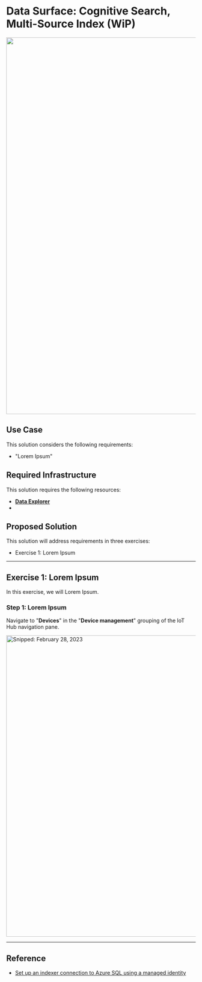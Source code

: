 # Data Surface: Cognitive Search, Multi-Source Index (WiP)

<img src="" width="1000" />

## Use Case
This solution considers the following requirements:

* "Lorem Ipsum"

## Required Infrastructure
This solution requires the following resources:

* [**Data Explorer**](https://learn.microsoft.com/en-us/azure/data-explorer/)
* 
## Proposed Solution
This solution will address requirements in three exercises:

* Exercise 1: Lorem Ipsum

-----

## Exercise 1: Lorem Ipsum
In this exercise, we will Lorem Ipsum.

### Step 1: Lorem Ipsum
Navigate to "**Devices**" in the "**Device management**" grouping of the IoT Hub navigation pane.

<img src="https://user-images.githubusercontent.com/44923999/221903858-42e8284b-3178-4f1f-a7c7-49f07e12568d.png" width="800" title="Snipped: February 28, 2023" />

-----

## Reference

* [Set up an indexer connection to Azure SQL using a managed identity](https://learn.microsoft.com/en-us/azure/search/search-howto-managed-identities-sql)
